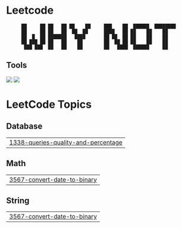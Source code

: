 # Leetcode

<div align = "center">

```
██     ██ ██   ██ ██    ██     ███    ██  ██████  ████████ 
██     ██ ██   ██  ██  ██      ████   ██ ██    ██    ██    
██  █  ██ ███████   ████       ██ ██  ██ ██    ██    ██    
██ ███ ██ ██   ██    ██        ██  ██ ██ ██    ██    ██    
 ███ ███  ██   ██    ██        ██   ████  ██████     ██    

```                                                                                                     
</div>      
<h2>Tools</h2>
<p>
  <img src="https://skillicons.dev/icons?i=java" />
  <img src="https://skillicons.dev/icons?i=mysql" />
</p>

<!---LeetCode Topics Start-->
# LeetCode Topics
## Database
|  |
| ------- |
| [1338-queries-quality-and-percentage](https://github.com/roulaaa/Leetcode/tree/master/1338-queries-quality-and-percentage) |
## Math
|  |
| ------- |
| [3567-convert-date-to-binary](https://github.com/roulaaa/Leetcode/tree/master/3567-convert-date-to-binary) |
## String
|  |
| ------- |
| [3567-convert-date-to-binary](https://github.com/roulaaa/Leetcode/tree/master/3567-convert-date-to-binary) |
<!---LeetCode Topics End-->